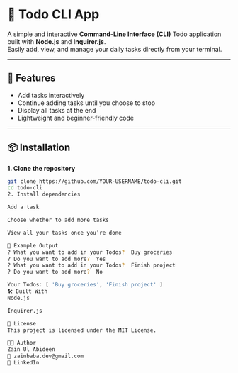 # 📝 Todo CLI App

A simple and interactive **Command-Line Interface (CLI)** Todo application built with **Node.js** and **Inquirer.js**.  
Easily add, view, and manage your daily tasks directly from your terminal.

---

## 🚀 Features
- Add tasks interactively
- Continue adding tasks until you choose to stop
- Display all tasks at the end
- Lightweight and beginner-friendly code

---

## 📦 Installation

**1. Clone the repository**
```bash
git clone https://github.com/YOUR-USERNAME/todo-cli.git
cd todo-cli
2. Install dependencies

Add a task

Choose whether to add more tasks

View all your tasks once you’re done

📜 Example Output
? What you want to add in your Todos?  Buy groceries
? Do you want to add more?  Yes
? What you want to add in your Todos?  Finish project
? Do you want to add more?  No

Your Todos: [ 'Buy groceries', 'Finish project' ]
🛠️ Built With
Node.js

Inquirer.js

📄 License
This project is licensed under the MIT License.

👨‍💻 Author
Zain Ul Abideen
📧 zainbaba.dev@gmail.com
💼 LinkedIn
